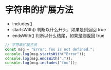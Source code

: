 # 字符串的扩展方法

- includes()
- startsWith() 判断以什么开头，如果是则返回 true
- endsWith() 判断以什么结尾，如果是则返回 true

```js
// 字符串扩展方法
const msg = "Error: foo is not defined.";
console.log(msg.startsWith("Error"));
console.log(msg.endsWith("."));
console.log(msg.includes("foo"));
```
